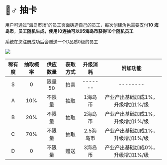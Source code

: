 # 🧏♂ 抽卡

&#x20;    用户可通过“海岛市场”的员工页面铸造自己的员工，每次创建角色需要支付**10 海岛币**，**员工随机生成，使用10连抽可以95海岛币获得10个随机员工**

系统在您注册成功后会赠送一个D品质0级的员工

![](../.gitbook/assets/1642570099\(1\).jpg)

| 稀有度 | 抽取概率 | 供应数量 | 获取方式 |   升级消耗  |         附加功能        |
| :-: | :--: | :--: | :--: | :-----: | :-----------------: |
|  S  |   0  | 限量50 |  拍卖  | ------- |       --------      |
|  A  |  10% |  不限量 |  抽取  |   1海岛币  | 产业产出基础加成1%，升级增加1%/级 |
|  B  |  20% |  不限量 |  抽取  |   2海岛币  | 产业产出基础加成1%，升级增加1%/级 |
|  C  |  70% |  不限量 |  抽取  |  2.5海岛币 | 产业产出基础加成1%，升级增加1%/级 |
|  D  |   0  |  不限量 |  赠送  |   3海岛币  | 产业产出基础加成0%，升级增加1%/级 |
